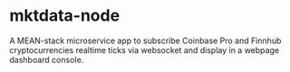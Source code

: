 # mktdata-node
A MEAN-stack microservice app to subscribe Coinbase Pro and Finnhub cryptocurrencies realtime ticks via websocket and display in a webpage dashboard console.

